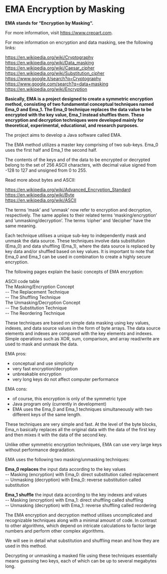 # EMA Encryption by Masking

<strong>EMA stands for “Encryption by Masking“.</strong>

For more information, visit https://www.creoart.com.

For more information on encryption and data masking, see the following links:

https://en.wikipedia.org/wiki/Cryptography</br>
https://en.wikipedia.org/wiki/Data_masking</br>
https://en.wikipedia.org/wiki/Caesar_cipher</br>
https://en.wikipedia.org/wiki/Substitution_cipher</br>
https://www.google.it/search?q=Cryptography</br>
https://www.google.com/search?q=data+masking</br>
https://en.wikipedia.org/wiki/Encryption</br>

<strong>Basically, EMA is a project designed to create a symmetric encryption method, consisting of two fundamental conceptual techniques named Ema_0 and Ema_1. The Ema_0 technique replaces the data value to be encrypted with the key value, Ema_1 instead shuffles them. These encryption and decryption techniques were developed mainly for theoretical, experimental, educational, and research purposes.</strong>

The project aims to develop a Java software called EMA.

The EMA method utilizes a master key comprising of two sub-keys. Ema_0 uses the first half and Ema_1 the second half.

The contents of the keys and of the data to be encrypted or decrypted belong to the set of 256 ASCII characters, with decimal value signed from -128 to 127 and unsigned from 0 to 255.

Read more about bytes and ASCII:

https://en.wikipedia.org/wiki/Advanced_Encryption_Standard</br>
https://en.wikipedia.org/wiki/Byte</br>
https://en.wikipedia.org/wiki/ASCII</br>

The terms ‘mask’ and ‘unmask’ now refer to encryption and decryption, respectively. The same applies to their related terms ‘masking/encryption’ and ‘unmasking/decryption’. The terms ‘cipher’ and ‘decipher’ have the same meaning.

Each technique utilises a unique sub-key to independently mask and unmask the data source. These techniques involve data substitution (Ema_0) and data shuffling (Ema_1), where the data source is replaced by key data and/or shuffled based on key values. It is important to note that Ema_0 and Ema_1 can be used in combination to create a highly secure encryption.

The following pages explain the basic concepts of EMA encryption:

ASCII code table</br>
The Masking/Encryption Concept</br>
-- The Replacement Technique</br>
-- The Shuffling Technique</br>
The Unmasking/Decryption Concept</br>
-- The Substitution Technique</br>
-- The Reordering Technique</br>

These techniques are based on simple data masking using key values, indexes, and data source values in the form of byte arrays. The data source elements and indexes are compared with the key elements and indexes. Simple operations such as XOR, sum, comparison, and array read/write are used to mask and unmask the data.

EMA pros:

- conceptual and use simplicity</br>
- very fast encryption/decryption</br>
- unbreakable encryption</br>
- very long keys do not affect computer performance</br>

EMA cons:

- of course, this encryption is only of the symmetric type
- Java program only (currently in development)
- EMA uses the Ema_0 and Ema_1 techniques simultaneously with two different keys of the same length.

These techniques are very simple and fast. At the level of the byte blocks, Ema_n basically replaces all the original data with the data of the first key and then mixes it with the data of the second key.

Unlike other symmetric encryption techniques, EMA can use very large keys without performance degradation.

EMA uses the following two masking/unmasking techniques:

<strong>Ema_0 replaces</strong> the input data according to the key values</br>
-- Masking (encryption) with Ema_0: direct substitution called replacement</br>
-- Unmasking (decryption) with Ema_0: reverse substitution called substitution</br>

<strong>Ema_1 shuffle</strong> the input data according to the key indexes and values</br>
-- Masking (encryption) with Ema_1: direct shuffling called shuffling</br>
-- Unmasking (decryption) with Ema_1: reverse shuffling called reordering</br>

The EMA encryption and decryption method utilises uncomplicated and recognizable techniques along with a minimal amount of code. In contrast to other algorithms, which depend on intricate calculations to factor large numbers and perform other complex algorithms.

We will see in detail what substitution and shuffling mean and how they are used in this method.

Decrypting or unmasking a masked file using these techniques essentially means guessing two keys, each of which can be up to several megabytes long.
